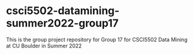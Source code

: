 # csci5502-datamining-summer2022-group17
This is the group project repository for Group 17 for CSCI5502 Data Mining at CU Boulder in Summer 2022
